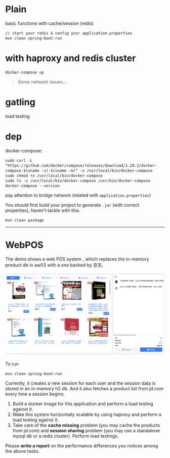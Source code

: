 # Plain

basic functions with cache/session (redis)

```
// start your redis & config your application.properties 
mvn clean spring-boot:run
```

# with haproxy and redis cluster

```
docker-compose up
```

> Some network issues...

# gatling

load testing

# dep

docker-compose:

```
sudo curl -L "https://github.com/docker/compose/releases/download/1.29.2/docker-compose-$(uname -s)-$(uname -m)" -o /usr/local/bin/docker-compose
sudo chmod +x /usr/local/bin/docker-compose
sudo ln -s /usr/local/bin/docker-compose /usr/bin/docker-compose
docker-compose --version
```

pay attention to bridge network (related with `application.properties`)

You should first build your project to generate `.jar` (with correct properties), haven't tackle with this.

```
mvn clean package
```

***

# WebPOS

The demo shows a web POS system , which replaces the in-memory product db in aw03 with a one backed by 京东.


![](jdpos.png)

To run

```shell
mvn clean spring-boot:run
```

Currently, it creates a new session for each user and the session data is stored in an in-memory h2 db. 
And it also fetches a product list from jd.com every time a session begins.

1. Build a docker image for this application and perform a load testing against it.
2. Make this system horizontally scalable by using haproxy and perform a load testing against it.
3. Take care of the **cache missing** problem (you may cache the products from jd.com) and **session sharing** problem (you may use a standalone mysql db or a redis cluster). Perform load testings.

Please **write a report** on the performance differences you notices among the above tasks.

